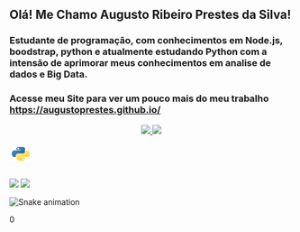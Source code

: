 ## Olá! Me Chamo Augusto Ribeiro Prestes da Silva!

### Estudante de programação, com conhecimentos em Node.js, boodstrap, python e atualmente estudando Python com a intensão de aprimorar meus conhecimentos em analise de dados e Big Data.

### Acesse meu Site para ver um pouco mais do meu trabalho https://augustoprestes.github.io/

<div align="center">
  <a href="https://github.com/AugustoPrestes">
  <img height="180em" src="https://github-readme-stats.vercel.app/api?username=AugustoPrestes&show_icons=true&theme=dark&include_all_commits=true&count_private=true"/>
  <img height="180em" src="https://github-readme-stats.vercel.app/api/top-langs/?username=AugustoPrestes&layout=compact&langs_count=7&theme=dark"/>
</div>
<div style="display: inline_block"><br>
  <img align="center" alt="Rafa-Python" height="30" width="40" src="https://raw.githubusercontent.com/devicons/devicon/master/icons/python/python-original.svg">
</div>
  
  ##
 
<div> 
  <a href = "mailto:prestesdasilvaugusto@gmail.com"><img src="https://img.shields.io/badge/-Gmail-%23333?style=for-the-badge&logo=gmail&logoColor=white" target="_blank"></a>
  <a href="https://www.linkedin.com/in/augusto-prestes-da-silva-3212a3233/" target="_blank"><img src="https://img.shields.io/badge/-LinkedIn-%230077B5?style=for-the-badge&logo=linkedin&logoColor=white" target="_blank"></a> 
 
  ![Snake animation](https://github.com/AugustoPrestes/AugustoPrestes/blob/output/github-contribution-grid-snake.svg)
 
</div>0
